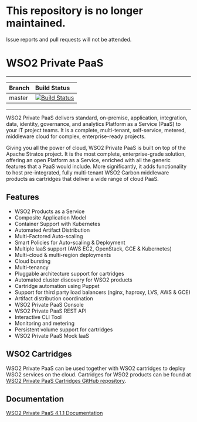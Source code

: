 # This repository is no longer maintained.

Issue reports and pull requests will not be attended.


# WSO2 Private PaaS

---
|  Branch | Build Status |
| :------ |:------------ | 
| master  | [![Build Status](https://wso2.org/jenkins/buildStatus/icon?job=product-private-paas)](https://wso2.org/jenkins/job/product-private-paas/) |
---

WSO2 Private PaaS delivers standard, on-premise, application, integration, data, identity, governance, and analytics Platform as a Service (PaaS) to your IT project teams. It is a complete, multi-tenant, self-service, metered, middleware cloud for complex, enterprise-ready projects.

Giving you all the power of cloud, WSO2 Private PaaS is built on top of the Apache Stratos project. It is the most complete, enterprise-grade solution, offering an open Platform as a Service, enriched with all the generic features that a PaaS would include. More significantly, it adds functionality to host pre-integrated, fully multi-tenant WSO2 Carbon middleware products as cartridges that deliver a wide range of cloud PaaS.

## Features

- WSO2 Products as a Service
- Composite Application Model
- Container Support with Kubernetes
- Automated Artifact Distribution
- Multi-Factored Auto-scaling
- Smart Policies for Auto-scaling & Deployment
- Multiple IaaS support (AWS EC2, OpenStack, GCE & Kubernetes)
- Multi-cloud & multi-region deployments
- Cloud bursting
- Multi-tenancy
- Pluggable architecture support for cartridges
- Automated cluster discovery for WSO2 products
- Cartridge automation using Puppet
- Support for third party load balancers (nginx, haproxy, LVS, AWS & GCE)
- Artifact distribution coordination
- WSO2 Private PaaS Console
- WSO2 Private PaaS REST API
- Interactive CLI Tool
- Monitoring and metering
- Persistent volume support for cartridges
- WSO2 Private PaaS Mock laaS

## WSO2 Cartridges

WSO2 Private PaaS can be used together with WSO2 cartridges to deploy WSO2 services on the cloud. 
Cartridges for WSO2 products can be found at [WSO2 Private PaaS Cartridges GitHub repository](https://github.com/wso2/private-paas-cartridges).

## Documentation

[WSO2 Private PaaS 4.1.1 Documentation](https://docs.wso2.com/display/PP411)

